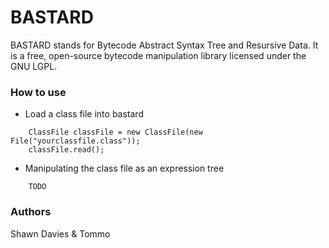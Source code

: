 BASTARD
=======
BASTARD stands for Bytecode Abstract Syntax Tree and Resursive Data.
It is a free, open-source bytecode manipulation library licensed under the GNU LGPL.

### How to use
* Load a class file into bastard
~~~
	ClassFile classFile = new ClassFile(new File("yourclassfile.class"));
	classFile.read();
~~~

* Manipulating the class file as an expression tree
~~~
	TODO
~~~

### Authors
Shawn Davies & Tommo
